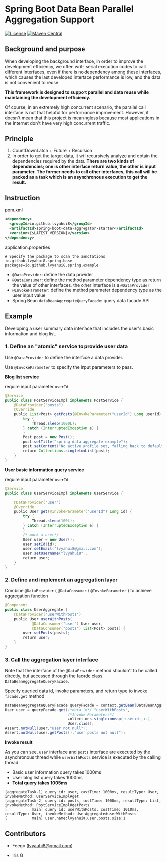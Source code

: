# Spring Boot Data Bean Parallel Aggregation Support

[![License](https://img.shields.io/badge/license-Apache%202-blue.svg)](https://www.apache.org/licenses/LICENSE-2.0)  [![Maven Central](https://maven-badges.herokuapp.com/maven-central/io.github.lvyahui8/spring-boot-data-aggregator-starter/badge.svg)](https://maven-badges.herokuapp.com/maven-central/io.github.lvyahui8/spring-boot-data-aggregator-starter)

## Background and purpose

When developing the background interface, in order to improve the  development efficiency, we often write serial execution codes to call different interfaces, even if there is no dependency among these interfaces, which causes the last developed interface performance is low, and the data is not convenient to reuse.

**This framework is designed to support parallel and data reuse while maintaining the development efficiency.**

Of course, in an extremely high concurrent scenario, the parallel call interface is not that helpful for performance improvement.   However, it doesn't mean that this project is meaningless  because most applications in the Internet don't have very high concurrent traffic.

## Principle

1. CountDownLatch + Future + Recursion
2. In order to get the target data, it will recursively analyze and obtain the dependencies required by the data.  **There are two kinds of dependencies; one is other interface return value, the other is  input parameter.  The former needs to call other interfaces, this call will be packed as a task which is an asynchronous execution to get the result.**

## Instruction

pom.xml

```xml
<dependency>
  <groupId>io.github.lvyahui8</groupId>
  <artifactId>spring-boot-data-aggregator-starter</artifactId>
  <version>{$LATEST_VERSION}</version>
</dependency>
```

application.properties

```
# Specify the package to scan the annotations
io.github.lvyahui8.spring.base-packages=io.github.lvyahui8.spring.example
```

- `@DataProvider`:  define the data provider
- `@DataConsumer`: define the method parameter dependency type as return the value of other interfaces, the other interface is a `@DataProvider`
- `@InvokeParameter`: define the method parameter dependency type as the user input value
- Spring Bean `dataBeanAggregateQueryFacade`:  query data facade API

## Example

Developing a user summary data interface that includes the user's basic information and blog list.

### 1. Define an "atomic" service to provide user data

Use `@DataProvider` to define the interface a data provider.

Use `@InvokeParameter` to specify the input parameters to pass.

**Blog list service**

require input parameter `userId`.

```java
@Service
public class PostServiceImpl implements PostService {
    @DataProvider("posts")
    @Override
    public List<Post> getPosts(@InvokeParameter("userId") Long userId) {
        try {
            Thread.sleep(1000L);
        } catch (InterruptedException e) {
        }
        Post post = new Post();
        post.setTitle("spring data aggregate example");
        post.setContent("No active profile set, falling back to default profiles");
        return Collections.singletonList(post);
    }
}
```

**User basic information query service**

require input parameter `userId`.

```java
@Service
public class UserServiceImpl implements UserService {

    @DataProvider("user")
    @Override
    public User get(@InvokeParameter("userId") Long id) {
        try {
            Thread.sleep(100L);
        } catch (InterruptedException e) {
        }
        /* mock a user*/
        User user = new User();
        user.setId(id);
        user.setEmail("lvyahui8@gmail.com");
        user.setUsername("lvyahui8");
        return user;
    }
}
```

### 2. Define and implement an aggregation layer

Combine `@DataProvider`  ( `@DataConsumer`  \ `@InvokeParameter` ) to achieve aggregation function

```java
@Component
public class UserAggregate {
    @DataProvider("userWithPosts")
    public User userWithPosts(
            @DataConsumer("user") User user,
            @DataConsumer("posts") List<Post> posts) {
        user.setPosts(posts);
        return user;
    }
}
```

### 3. Call the aggregation layer interface

Note that the interface of the `@DataProvider` method shouldn't to be called directly, but accessed through the facade class `DataBeanAggregateQueryFacade`.

Specify queried data id, invoke parameters, and return type to invoke `facade.get` method

```java
DataBeanAggregateQueryFacade queryFacade = context.getBean(DataBeanAggregateQueryFacade.class);
User user = queryFacade.get(/*data id*/ "userWithPosts",
                            /*Invoke Parameters*/
                            Collections.singletonMap("userId",1L),
                            User.class);
Assert.notNull(user,"user not null");
Assert.notNull(user.getPosts(),"user posts not null");
```

**Invoke result**

As you can see, `user` interface  and `posts` interface are executed by the asynchronous thread while `userWithPosts` service is executed by the calling thread.

- Basic user information query takes 1000ms
- User blog list query takes 1000ms
- **Total query takes 1005ms**

```
[aggregateTask-1] query id: user, costTime: 1000ms, resultType: User, invokeMethod: UserServiceImpl#get
[aggregateTask-2] query id: posts, costTime: 1000ms, resultType: List, invokeMethod: PostServiceImpl#getPosts
[           main] query id: userWithPosts, costTime: 1010ms, resultType: User, invokeMethod: UserAggregate#userWithPosts
[           main] user.name:lvyahui8,user.posts.size:1
```

## Contributors

- Feego (lvyauhi8@gmail.com)

- Iris G
